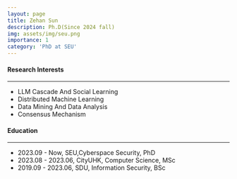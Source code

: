 ```yaml
---
layout: page
title: Zehan Sun
description: Ph.D(Since 2024 fall)
img: assets/img/seu.png
importance: 1
category: 'PhD at SEU'
---
```


#### Research Interests
---
  - LLM Cascade And Social Learning
  - Distributed Machine Learning
  - Data Mining And Data Analysis
  - Consensus Mechanism

#### Education
---
- 2023.09 - Now, SEU,Cyberspace Security, PhD
- 2023.08 - 2023.06, CityUHK, Computer Science, MSc
- 2019.09 - 2023.06, SDU, Information Security, BSc
